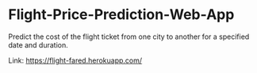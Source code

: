 # Flight-Price-Prediction-Web-App

Predict the cost of the flight ticket from one city to another for a specified date and duration.

Link: https://flight-fared.herokuapp.com/
